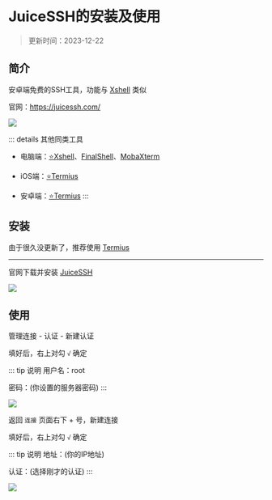# JuiceSSH的安装及使用

> 更新时间：2023-12-22


## 简介

安卓端免费的SSH工具，功能与 [Xshell](./Xshell.md) 类似

官网：https://juicessh.com/

![](/JuiceSSH/JuiceSSH-01.png)



::: details 其他同类工具
* 电脑端：[⭐Xshell](./Xshell.md)、[FinalShell](http://www.hostbuf.com/)、[MobaXterm](https://mobaxterm.mobatek.net/)

* iOS端：[⭐Termius](./Termius.md)

* 安卓端：[⭐Termius](./Termius.md)
:::




## 安装

由于很久没更新了，推荐使用 [Termius](./termius.md)

---

官网下载并安装 [JuiceSSH](https://juicessh.com/changelog)


![](/JuiceSSH/JuiceSSH-02.png)



## 使用

管理连接 - 认证 - 新建认证

填好后，右上对勾 `√` 确定

::: tip 说明
用户名：root

密码：(你设置的服务器密码)
:::

![](/JuiceSSH/JuiceSSH-03.png)



返回 `连接` 页面右下 + 号，新建连接

填好后，右上对勾 `√` 确定

::: tip 说明
地址：(你的IP地址)

认证：(选择刚才的认证)
:::

![](/JuiceSSH/JuiceSSH-04.png)




